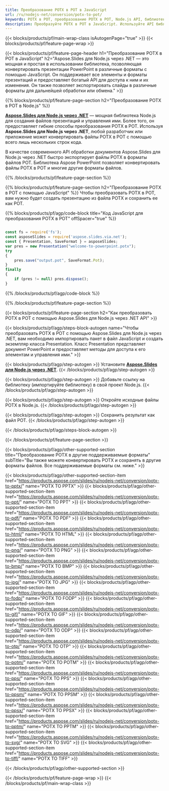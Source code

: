 ```yaml
---
title: Преобразование POTX в POT в JavaScript
url: /ru/nodejs-net/conversion/potx-to-pot/
keywords: POTX в POT, преобразование POTX в POT, Node.js API, библиотека JavaScript, POTX, POT
description: Преобразуйте POTX в POT в JavaScript. Используйте API библиотеки Node.js для преобразования файлов POTX в POT
---
```


{{< blocks/products/pf/main-wrap-class isAutogenPage="true" >}}
{{< blocks/products/pf/feature-page-wrap >}}

{{< blocks/products/pf/feature-page-header h1="Преобразование POTX в POT в JavaScript" h2="Aspose.Slides для Node.js через .NET — это мощная и простая в использовании библиотека, позволяющая конвертировать презентации PowerPoint в различные форматы с помощью JavaScript. Он поддерживает все элементы и форматы презентаций и предоставляет богатый API для доступа к ним и их изменения. Он также позволяет экспортировать слайды в различные форматы для дальнейшей обработки или обмена." >}}

{{% blocks/products/pf/feature-page-section h2="Преобразование POTX в POT в Node.js" %}}

[**Aspose.Slides для Node.js через .NET**](https://products.aspose.com/slides/ru/nodejs-net/) — мощная библиотека Node.js для создания файлов презентаций и управления ими. Более того, он предоставляет гибкие способы преобразования POTX в POT. Используя **Aspose.Slides для Node.js через .NET**, любой разработчик или приложение может конвертировать файлы POTX в POT с помощью всего лишь нескольких строк кода.

В качестве современного API обработки документов Aspose.Slides для Node.js через .NET быстро экспортирует файлы POTX в форматы файлов POT. Библиотека Aspose PowerPoint позволяет конвертировать файлы POTX в POT и многие другие форматы файлов.

{{% /blocks/products/pf/feature-page-section %}}

{{% blocks/products/pf/feature-page-section  h2="Преобразование POTX в POT с помощью JavaScript" %}}
Чтобы преобразовать POTX в POT, вам нужно будет создать презентацию из файла POTX и сохранить ее как POT.

{{% blocks/products/pf/agp/code-block title="Код JavaScript для преобразования POTX в POT" offSpacer="true" %}}

```javascript

const fs = require('fs');
const asposeSlides = require('aspose.slides.via.net');
const { Presentation, SaveFormat } = asposeSlides;
var pres = new Presentation("welcome-to-powerpoint.potx");
try
{
    pres.save("output.pot", SaveFormat.Pot);
}
finally
{
    if (pres != null) pres.dispose();
}
```


{{% /blocks/products/pf/agp/code-block %}}

{{% /blocks/products/pf/feature-page-section %}}

{{< blocks/products/pf/feature-page-section  h2="Как преобразовать POTX в POT с помощью Aspose.Slides для Node.js через .NET API" >}}

{{< blocks/products/pf/agp/steps-block-autogen name="Чтобы преобразовать POTX в POT с помощью Aspose.Slides для Node.js через .NET, вам необходимо импортировать пакет в файл JavaScript и создать экземпляр класса Presentation. Класс Presentation представляет документ PowerPoint и предоставляет методы для доступа к его элементам и управления ими." >}}

{{< blocks/products/pf/agp/step-autogen >}}
Установите [**Aspose.Slides для Node.js через .NET**](https://products.aspose.com/slides/ru/nodejs-net/).
{{< /blocks/products/pf/agp/step-autogen >}}

{{< blocks/products/pf/agp/step-autogen >}}
Добавьте ссылку на библиотеку (импортируйте библиотеку) в свой проект Node.js.
{{< /blocks/products/pf/agp/step-autogen >}}

{{< blocks/products/pf/agp/step-autogen >}}
Откройте исходные файлы POTX в Node.js.
{{< /blocks/products/pf/agp/step-autogen >}}

{{< blocks/products/pf/agp/step-autogen >}}
Сохранить результат как файл POT.
{{< /blocks/products/pf/agp/step-autogen >}}

{{< /blocks/products/pf/agp/steps-block-autogen >}}

{{< /blocks/products/pf/feature-page-section >}}

{{< blocks/products/pf/agp/other-supported-section title="Преобразование POTX в другие поддерживаемые форматы" subTitle="Вы также можете конвертировать POTX и сохранять в другие форматы файлов. Все поддерживаемые форматы см. ниже." >}}

{{< blocks/products/pf/agp/other-supported-section-item href="https://products.aspose.com/slides/ru/nodejs-net/conversion/potx-to-pptx/" name="POTX TO PPTX" >}}
{{< blocks/products/pf/agp/other-supported-section-item href="https://products.aspose.com/slides/ru/nodejs-net/conversion/potx-to-ppt/" name="POTX TO PPT" >}}
{{< blocks/products/pf/agp/other-supported-section-item href="https://products.aspose.com/slides/ru/nodejs-net/conversion/potx-to-pdf/" name="POTX TO PDF" >}}
{{< blocks/products/pf/agp/other-supported-section-item href="https://products.aspose.com/slides/ru/nodejs-net/conversion/potx-to-html/" name="POTX TO HTML" >}}
{{< blocks/products/pf/agp/other-supported-section-item href="https://products.aspose.com/slides/ru/nodejs-net/conversion/potx-to-png/" name="POTX TO PNG" >}}
{{< blocks/products/pf/agp/other-supported-section-item href="https://products.aspose.com/slides/ru/nodejs-net/conversion/potx-to-bmp/" name="POTX TO BMP" >}}
{{< blocks/products/pf/agp/other-supported-section-item href="https://products.aspose.com/slides/ru/nodejs-net/conversion/potx-to-jpg/" name="POTX TO JPG" >}}
{{< blocks/products/pf/agp/other-supported-section-item href="https://products.aspose.com/slides/ru/nodejs-net/conversion/potx-to-fodp/" name="POTX TO FODP" >}}
{{< blocks/products/pf/agp/other-supported-section-item href="https://products.aspose.com/slides/ru/nodejs-net/conversion/potx-to-gif/" name="POTX TO GIF" >}}
{{< blocks/products/pf/agp/other-supported-section-item href="https://products.aspose.com/slides/ru/nodejs-net/conversion/potx-to-odp/" name="POTX TO ODP" >}}
{{< blocks/products/pf/agp/other-supported-section-item href="https://products.aspose.com/slides/ru/nodejs-net/conversion/potx-to-otp/" name="POTX TO OTP" >}}
{{< blocks/products/pf/agp/other-supported-section-item href="https://products.aspose.com/slides/ru/nodejs-net/conversion/potx-to-potm/" name="POTX TO POTM" >}}
{{< blocks/products/pf/agp/other-supported-section-item href="https://products.aspose.com/slides/ru/nodejs-net/conversion/potx-to-pps/" name="POTX TO PPS" >}}
{{< blocks/products/pf/agp/other-supported-section-item href="https://products.aspose.com/slides/ru/nodejs-net/conversion/potx-to-ppsm/" name="POTX TO PPSM" >}}
{{< blocks/products/pf/agp/other-supported-section-item href="https://products.aspose.com/slides/ru/nodejs-net/conversion/potx-to-ppsx/" name="POTX TO PPSX" >}}
{{< blocks/products/pf/agp/other-supported-section-item href="https://products.aspose.com/slides/ru/nodejs-net/conversion/potx-to-pptm/" name="POTX TO PPTM" >}}
{{< blocks/products/pf/agp/other-supported-section-item href="https://products.aspose.com/slides/ru/nodejs-net/conversion/potx-to-svg/" name="POTX TO SVG" >}}
{{< blocks/products/pf/agp/other-supported-section-item href="https://products.aspose.com/slides/ru/nodejs-net/conversion/potx-to-tiff/" name="POTX TO TIFF" >}}


{{< /blocks/products/pf/agp/other-supported-section >}}

{{< /blocks/products/pf/feature-page-wrap >}}
{{< /blocks/products/pf/main-wrap-class >}}